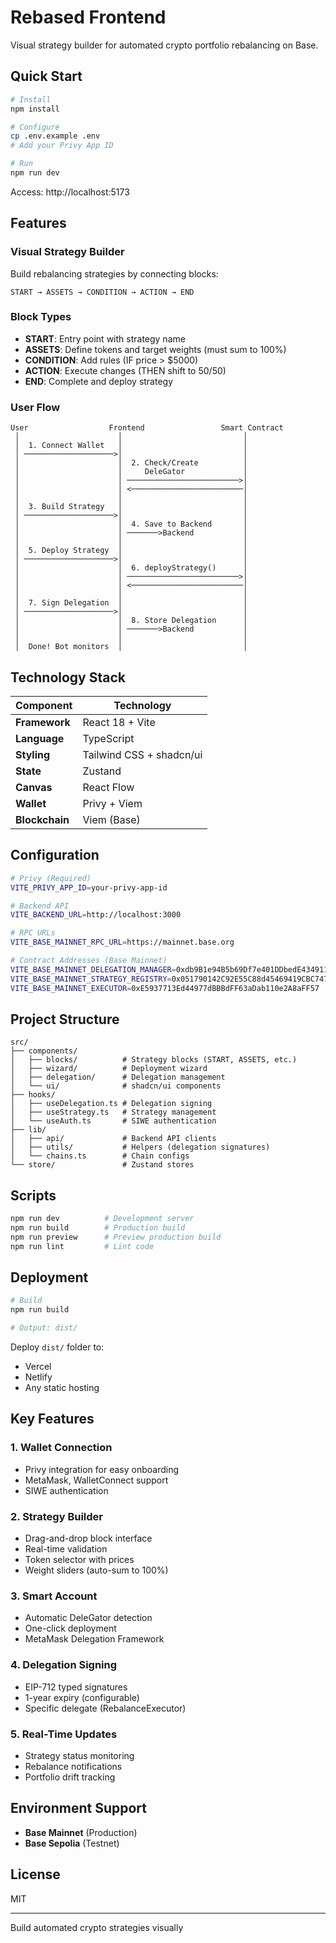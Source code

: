 # Rebased Frontend

Visual strategy builder for automated crypto portfolio rebalancing on Base.

## Quick Start

```bash
# Install
npm install

# Configure
cp .env.example .env
# Add your Privy App ID

# Run
npm run dev
```

Access: http://localhost:5173

## Features

### Visual Strategy Builder
Build rebalancing strategies by connecting blocks:
```
START → ASSETS → CONDITION → ACTION → END
```

### Block Types
- **START**: Entry point with strategy name
- **ASSETS**: Define tokens and target weights (must sum to 100%)
- **CONDITION**: Add rules (IF price > $5000)
- **ACTION**: Execute changes (THEN shift to 50/50)
- **END**: Complete and deploy strategy

### User Flow

```
User                  Frontend                 Smart Contract
 │                      │                           │
 │  1. Connect Wallet   │                           │
 │ ────────────────────>│                           │
 │                      │  2. Check/Create          │
 │                      │     DeleGator             │
 │                      │ ─────────────────────────>│
 │                      │ <─────────────────────────│
 │                      │                           │
 │  3. Build Strategy   │                           │
 │ ────────────────────>│                           │
 │                      │  4. Save to Backend       │
 │                      │ ───────>Backend           │
 │                      │                           │
 │  5. Deploy Strategy  │                           │
 │ ────────────────────>│                           │
 │                      │  6. deployStrategy()      │
 │                      │ ─────────────────────────>│
 │                      │ <─────────────────────────│
 │                      │                           │
 │  7. Sign Delegation  │                           │
 │ ────────────────────>│                           │
 │                      │  8. Store Delegation      │
 │                      │ ───────>Backend           │
 │                      │                           │
 │  Done! Bot monitors  │                           │
```

## Technology Stack

| Component | Technology |
|-----------|-----------|
| **Framework** | React 18 + Vite |
| **Language** | TypeScript |
| **Styling** | Tailwind CSS + shadcn/ui |
| **State** | Zustand |
| **Canvas** | React Flow |
| **Wallet** | Privy + Viem |
| **Blockchain** | Viem (Base) |

## Configuration

```bash
# Privy (Required)
VITE_PRIVY_APP_ID=your-privy-app-id

# Backend API
VITE_BACKEND_URL=http://localhost:3000

# RPC URLs
VITE_BASE_MAINNET_RPC_URL=https://mainnet.base.org

# Contract Addresses (Base Mainnet)
VITE_BASE_MAINNET_DELEGATION_MANAGER=0xdb9B1e94B5b69Df7e401DDbedE43491141047dB3
VITE_BASE_MAINNET_STRATEGY_REGISTRY=0x051790142C92E55C88d45469419CBC74735bDec5
VITE_BASE_MAINNET_EXECUTOR=0xE5937713Ed44977dBBBdFF63aDab110e2A8aFF57
```

## Project Structure

```
src/
├── components/
│   ├── blocks/          # Strategy blocks (START, ASSETS, etc.)
│   ├── wizard/          # Deployment wizard
│   ├── delegation/      # Delegation management
│   └── ui/              # shadcn/ui components
├── hooks/
│   ├── useDelegation.ts # Delegation signing
│   ├── useStrategy.ts   # Strategy management
│   └── useAuth.ts       # SIWE authentication
├── lib/
│   ├── api/             # Backend API clients
│   ├── utils/           # Helpers (delegation signatures)
│   └── chains.ts        # Chain configs
└── store/               # Zustand stores
```

## Scripts

```bash
npm run dev          # Development server
npm run build        # Production build
npm run preview      # Preview production build
npm run lint         # Lint code
```

## Deployment

```bash
# Build
npm run build

# Output: dist/
```

Deploy `dist/` folder to:
- Vercel
- Netlify
- Any static hosting

## Key Features

### 1. Wallet Connection
- Privy integration for easy onboarding
- MetaMask, WalletConnect support
- SIWE authentication

### 2. Strategy Builder
- Drag-and-drop block interface
- Real-time validation
- Token selector with prices
- Weight sliders (auto-sum to 100%)

### 3. Smart Account
- Automatic DeleGator detection
- One-click deployment
- MetaMask Delegation Framework

### 4. Delegation Signing
- EIP-712 typed signatures
- 1-year expiry (configurable)
- Specific delegate (RebalanceExecutor)

### 5. Real-Time Updates
- Strategy status monitoring
- Rebalance notifications
- Portfolio drift tracking

## Environment Support

- **Base Mainnet** (Production)
- **Base Sepolia** (Testnet)

## License

MIT

---

Build automated crypto strategies visually

